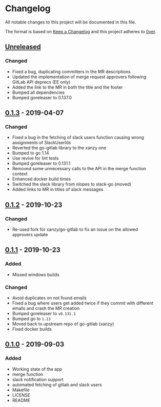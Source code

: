 # Changelog

All notable changes to this project will be documented in this file.

The format is based on [Keep a Changelog](http://keepachangelog.com/en/1.0.0/)
and this project adheres to [0ver](https://0ver.org).

## [Unreleased]

### Changed

- Fixed a bug, duplicating committers in the MR descriptions
- Updated the implementation of merge request approvers following GitLab API deprecs (EE only)
- Added the link to the MR in both the title and the footer
- Bumped all dependencies
- Bumped goreleaser to 0.137.0

## [0.1.3] - 2019-04-07

### Changed

- Fixed a bug in the fetching of slack users function causing wrong assignments of SlackUserIds
- Reverted the go-gitlab library to the xanzy one
- Bumped to go 1.14
- Use revive for lint tests
- Bumped goreleaser to 0.131.1
- Removed some unnecessary calls to the API in the merge function context
- Enhanced docker build times
- Switched the slack library from nlopes to slack-go (moved)
- Added links to MR in titles of slack messages

## [0.1.2] - 2019-10-23

### Changed

- Re-used fork for xanzy/go-gitlab to fix an issue on the allowed approvers update

## [0.1.1] - 2019-10-23

### Added

- Missed windows builds

### Changed

- Avoid duplicates on not found emails
- Fixed a bug where users get added twice if they commit with different emails and crash the MR creation
- Bumped goreleaser to `v0.131.1`
- Bumped go to `1.13`
- Moved back to upstream repo of go-gitlab (xanzy)
- Fixed docker builds

## [0.1.0] - 2019-09-03

### Added

- Working state of the app
- merge function
- slack notification support
- automated fetching of gitlab and slack users
- Makefile
- LICENSE
- README

[Unreleased]: https://github.com/mvisonneau/gitlab-merger/compare/0.1.3...HEAD
[0.1.3]: https://github.com/mvisonneau/gitlab-merger/tree/0.1.3
[0.1.2]: https://github.com/mvisonneau/gitlab-merger/tree/0.1.2
[0.1.1]: https://github.com/mvisonneau/gitlab-merger/tree/0.1.1
[0.1.0]: https://github.com/mvisonneau/gitlab-merger/tree/0.1.0
